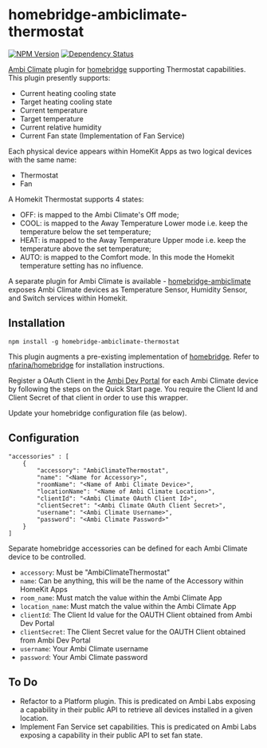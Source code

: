 # homebridge-ambiclimate-thermostat
[![NPM Version](https://img.shields.io/npm/v/homebridge-ambiclimate-thermostat.svg)](https://www.npmjs.com/package/homebridge-ambiclimate-thermostat)
[![Dependency Status](https://img.shields.io/versioneye/d/nodejs/homebridge-ambiclimate-thermostat.svg)](https://www.versioneye.com/nodejs/homebridge--thermostat/)

[Ambi Climate](https://www.ambiclimate.com/) plugin for [homebridge](https://www.npmjs.com/package/homebridge) supporting Thermostat capabilities.  This plugin presently supports:
* Current heating cooling state
* Target heating cooling state
* Current temperature
* Target temperature
* Current relative humidity
* Current Fan state (Implementation of Fan Service)

Each physical device appears within HomeKit Apps as two logical devices with the same name:
* Thermostat
* Fan

A Homekit Thermostat supports 4 states:
* OFF: is mapped to the Ambi Climate's Off mode;
* COOL: is mapped to the Away Temperature Lower mode i.e. keep the temperature below the set temperature;
* HEAT: is mapped to the Away Temperature Upper mode i.e. keep the temperature above the set temperature;
* AUTO: is mapped to the Comfort mode.  In this mode the Homekit temperature setting has no influence.

A separate plugin for Ambi Climate is available - [homebridge-ambiclimate](https://www.npmjs.com/package/homebridge-ambiclimate) exposes Ambi Climate devices as Temperature Sensor, Humidity Sensor, and Switch services within Homekit.

## Installation

    npm install -g homebridge-ambiclimate-thermostat

This plugin augments a pre-existing implementation of [homebridge](https://www.npmjs.com/package/homebridge).  Refer to [nfarina/homebridge](https://www.npmjs.com/package/homebridge) for installation instructions.

Register a OAuth Client in the <a href="https://api.ambiclimate.com/" target="_new">Ambi Dev Portal</a> for each Ambi Climate device by following the steps on the Quick Start page.  You require the Client Id and Client Secret of that client in order to use this wrapper.

Update your homebridge configuration file (as below).

## Configuration

    "accessories" : [
        {
            "accessory": "AmbiClimateThermostat",
            "name": "<Name for Accessory>",
            "roomName": "<Name of Ambi Climate Device>",
            "locationName": "<Name of Ambi Climate Location>",
            "clientId": "<Ambi Climate OAuth Client Id>",
            "clientSecret": "<Ambi Climate OAuth Client Secret>",
            "username": "<Ambi Climate Username>",
            "password": "<Ambi Climate Password>"
        }
    ]

Separate homebridge accessories can be defined for each Ambi Climate device to be controlled.  
* `accessory`: Must be "AmbiClimateThermostat"
* `name`: Can be anything, this will be the name of the Accessory within HomeKit Apps
* `room_name`: Must match the value within the Ambi Climate App
* `location_name`: Must match the value within the Ambi Climate App
* `clientId`: The Client Id value for the OAUTH Client obtained from Ambi Dev Portal
* `clientSecret`: The Client Secret value for the OAUTH Client obtained from Ambi Dev Portal
* `username`: Your Ambi Climate username
* `password`: Your Ambi Climate password

## To Do
* Refactor to a Platform plugin.  This is predicated on Ambi Labs exposing a capability in their public API to retrieve all devices installed in a given location.
* Implement Fan Service set capabilities. This is predicated on Ambi Labs exposing a capability in their public API to set fan state.
